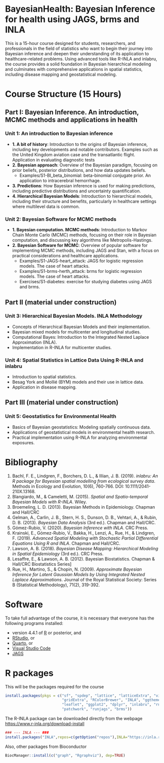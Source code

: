 BayesianHealth: Bayesian Inference for health using JAGS, brms and INLA
==============
This is a 15-hour course designed for students, researchers, and professionals in the field of statistics who want to begin their journey into Bayesian inference and deepen their understanding of its application to healthcare-related problems. Using advanced tools like R-INLA and inlabru, the course provides a solid foundation in Bayesian hierarchical modeling and culminates with comprehensive applications in spatial statistics, including disease mapping and geostatistical modeling.

# Course Structure (15 Hours)

## Part I: Bayesian Inference. An introduction, MCMC methods and applications in health

### Unit 1: An introduction to Bayesian inference

- **1. A bit of history**: Introduction to the origins of Bayesian inference, including key developments and notable contributors. Examples such as the United Kingdom aviation case and the transatlantic flight. Application in evaluating diagnostic tests
- **2. Bayesian approach**: Overview of the Bayesian paradigm, focusing on prior beliefs, posterior distributions, and how data updates beliefs.
  - Examples/S1-BI_beta_binomial: beta-binomial conjugate prior. An application to intracerebral hemorrhage.
- **3. Predictions**: How Bayesian inference is used for making predictions, including predictive distributions and uncertainty quantification.
- **4. Hierarchical Bayesian Models**: Introduction to hierarchical models, including their structure and benefits, particularly in healthcare settings where multilevel data is common.

### Unit 2: Bayesian Software for MCMC methods

- **1. Bayesian computation. MCMC methods**: Introduction to Markov Chain Monte Carlo (MCMC) methods, focusing on their role in Bayesian computation, and discussing key algorithms like Metropolis-Hastings.
- **2. Bayesian Software for MCMC**: Overview of popular software for implementing MCMC methods, including JAGS and Stan, with a focus on practical considerations and healthcare applications.
  - Examples/S1-JAGS-heart_attack: JAGS for logistic regression models. The case of heart attacks.
  - Examples/S1-brms-herth_attack: brms for logistic regression models. The case of heart attacks.
  - Exercises/S1-diabetes: exercise for studying diabetes using JAGS and brms.


## Part II (material under construction)

### Unit 3: Hierarchical Bayesian Models. INLA Methodology 

- Concepts of Hierarchical Bayesian Models and their implementation.
- Bayesian mixed models for multicenter and longitudinal studies.
- Computational Bayes: Introduction to the Integrated Nested Laplace Approximation (INLA).
- Implementation in R-INLA for multicenter studies.

### Unit 4: Spatial Statistics in Lattice Data Using R-INLA and inlabru 

- Introduction to spatial statistics.
- Besag York and Mollié (BYM) models and their use in lattice data.
- Application in disease mapping.


## Part III (material under construction)
### Unit 5: Geostatistics for Environmental Health 

- Basics of Bayesian geostatistics: Modeling spatially continuous data.
- Applications of geostatistical models in environmental health research.
- Practical implementation using R-INLA for analyzing environmental exposures.

# Bibliography

1. Bachl, F. E., Lindgren, F., Borchers, D. L., & Illian, J. B. (2019). *inlabru: An R package for Bayesian spatial modelling from ecological survey data*. Methods in Ecology and Evolution, 10(6), 760-766. DOI: 10.1111/2041-210X.13168.
2. Blangiardo, M., & Cameletti, M. (2015). *Spatial and Spatio-temporal Bayesian Models with R-INLA*. Wiley.
3. Broemeling, L. D. (2013). Bayesian Methods in Epidemiology. Chapman and Hall/CRC
4. Gelman, A., Carlin, J. B., Stern, H. S., Dunson, D. B., Vehtari, A., & Rubin, D. B. (2013). *Bayesian Data Analysis* (3rd ed.). Chapman and Hall/CRC.
5. Gómez-Rubio, V. (2020). *Bayesian Inference with INLA*. CRC Press.
6. Krainski, E., Gómez-Rubio, V., Bakka, H., Lenzi, A., Rue, H., & Lindgren, F. (2019). *Advanced Spatial Modeling with Stochastic Partial Differential Equations Using R and INLA*. Chapman and Hall/CRC.
7. Lawson, A. B. (2018). *Bayesian Disease Mapping: Hierarchical Modeling in Spatial Epidemiology* (3rd ed.). CRC Press.
8. Lesaffre, E., & Lawson, A. B. (2012). Bayesian Biostatistics. Chapman & Hall/CRC Biostatistics Series]
9. Rue, H., Martino, S., & Chopin, N. (2009). *Approximate Bayesian Inference for Latent Gaussian Models by Using Integrated Nested Laplace Approximations*. Journal of the Royal Statistical Society: Series B (Statistical Methodology), 71(2), 319-392.


# Software

To take full advantage of the course, it is necessary that everyone has the following programs installed:

- version 4.4.1 of [R](https://www.r-project.org/) or posterior, and
- [RStudio](https://www.rstudio.com/products/rstudio/download/), or
- [Quarto](https://quarto.org/docs/get-started/), or
- [Visual Studio Code](https://code.visualstudio.com/download)
- [JAGS](https://mcmc-jags.sourceforge.io/)


# R packages

This will be the packages required for the course

```r
install.packages(pkgs = c("sf", "spdep", "lattice", "latticeExtra", "viridis", 
                          "gridExtra", "RColorBrewer", "INLA", "ggthemes", 
                          "leaflet", "ggplot2", "dplyr", "inlabru", "rnaturalearth", 
                          "patchwork", "runjags", "brms"))

```

The R-INLA package can be downloaded directly from the webpage https://www.r-inla.org/download-install

```r
### --- INLA --- ###
install.packages("INLA",repos=c(getOption("repos"),INLA="https://inla.r-inla-download.org/R/stable"), dep=TRUE)
```

Also, other packages from Bioconductor
```r
BiocManager::install(c("graph", "Rgraphviz"), dep=TRUE)
```



